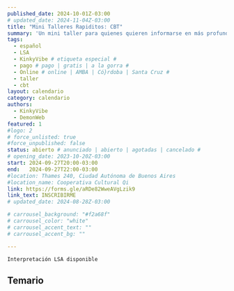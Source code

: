 ```yaml
---
published_date: 2024-10-01Z-03:00
# updated_date: 2024-11-04Z-03:00
title: "Mini Talleres Rapiditos: CBT"
summary: 'Un mini taller para quienes quieren informarse en más profundidad sobre CBT, una práctica de sadomasoquismo genital'
tags:
  - español
  - LSA
  - KinkyVibe # etiqueta especial #
  - pago # pago | gratis | a la gorra #
  - Online # online | AMBA | Có}rdoba | Santa Cruz #
  - taller
  - cbt
layout: calendario
category: calendario
authors:
  - KinkyVibe
  - DemonWeb
featured: 1
#logo: 2
# force_unlisted: true
#force_unpublished: false
status: abierto # anunciado | abierto | agotadas | cancelado #
# opening_date: 2023-10-20Z-03:00
start: 2024-09-27T20:00-03:00
end:   2024-09-27T22:00-03:00
#location: Thames 240, Ciudad Autónoma de Buenos Aires
#location_name: Cooperativa Cultural Qi
link: https://forms.gle/aRDe82WweAVgLzik9
link_text: INSCRIBIRME
# updated_date: 2024-08-28Z-03:00

# carrousel_background: "#f2a68f"
# carrousel_color: "white"
# carrousel_accent_text: ""
# carrousel_accent_bg: ""

---
```

`Interpretación LSA disponible`
## Temario
<!-- -Introducción a marcos de deseo, atracción, interés.
-Diferenciando los distintos tipos de atracciones dentro
de la sexualidad humana
-Tipos de atracciones dentro del espectro asexual 
-Exploración de distintos tipos de orientaciones 
-Introducción a la alonormatividad y sus efectos -->
<!-- - Introducción a los juegos con cera (waxplay)
- Cuidados generales y preparación
- Tipos de cera de vela y sus usos 
- Tipos de vertido y de formas de jugar con velas  -->